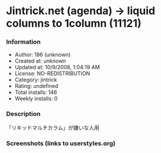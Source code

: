# Jintrick.net (agenda) -> liquid columns to 1column (11121)

### Information
- Author: 186 (unknown)
- Created at: unknown
- Updated at: 10/9/2008, 1:04:19 AM
- License: NO-REDISTRIBUTION
- Category: jintrick
- Rating: undefined
- Total installs: 146
- Weekly installs: 0


### Description
「リキッドマルチカラム」が嫌いな人用


### Screenshots (links to userstyles.org)



